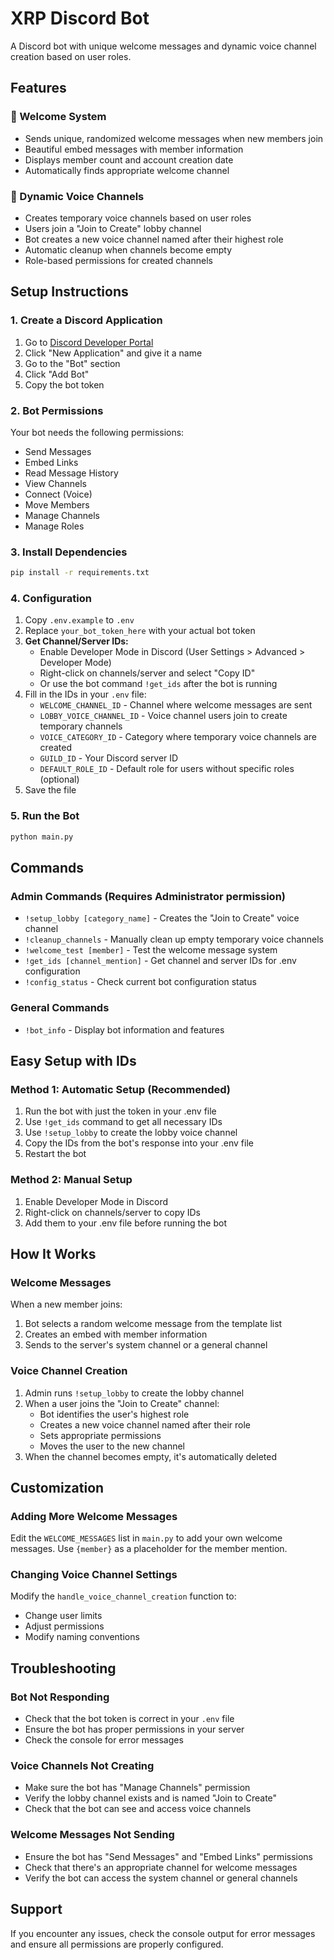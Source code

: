 # XRP Discord Bot

A Discord bot with unique welcome messages and dynamic voice channel creation based on user roles.

## Features

### 🎉 Welcome System
- Sends unique, randomized welcome messages when new members join
- Beautiful embed messages with member information
- Displays member count and account creation date
- Automatically finds appropriate welcome channel

### 🎤 Dynamic Voice Channels
- Creates temporary voice channels based on user roles
- Users join a "Join to Create" lobby channel
- Bot creates a new voice channel named after their highest role
- Automatic cleanup when channels become empty
- Role-based permissions for created channels

## Setup Instructions

### 1. Create a Discord Application
1. Go to [Discord Developer Portal](https://discord.com/developers/applications)
2. Click "New Application" and give it a name
3. Go to the "Bot" section
4. Click "Add Bot"
5. Copy the bot token

### 2. Bot Permissions
Your bot needs the following permissions:
- Send Messages
- Embed Links
- Read Message History
- View Channels
- Connect (Voice)
- Move Members
- Manage Channels
- Manage Roles

### 3. Install Dependencies
```bash
pip install -r requirements.txt
```

### 4. Configuration
1. Copy `.env.example` to `.env`
2. Replace `your_bot_token_here` with your actual bot token
3. **Get Channel/Server IDs:**
   - Enable Developer Mode in Discord (User Settings > Advanced > Developer Mode)
   - Right-click on channels/server and select "Copy ID"
   - Or use the bot command `!get_ids` after the bot is running
4. Fill in the IDs in your `.env` file:
   - `WELCOME_CHANNEL_ID` - Channel where welcome messages are sent
   - `LOBBY_VOICE_CHANNEL_ID` - Voice channel users join to create temporary channels
   - `VOICE_CATEGORY_ID` - Category where temporary voice channels are created
   - `GUILD_ID` - Your Discord server ID
   - `DEFAULT_ROLE_ID` - Default role for users without specific roles (optional)
5. Save the file

### 5. Run the Bot
```bash
python main.py
```

## Commands

### Admin Commands (Requires Administrator permission)
- `!setup_lobby [category_name]` - Creates the "Join to Create" voice channel
- `!cleanup_channels` - Manually clean up empty temporary voice channels
- `!welcome_test [member]` - Test the welcome message system
- `!get_ids [channel_mention]` - Get channel and server IDs for .env configuration
- `!config_status` - Check current bot configuration status

### General Commands
- `!bot_info` - Display bot information and features

## Easy Setup with IDs

### Method 1: Automatic Setup (Recommended)
1. Run the bot with just the token in your .env file
2. Use `!get_ids` command to get all necessary IDs
3. Use `!setup_lobby` to create the lobby voice channel
4. Copy the IDs from the bot's response into your .env file
5. Restart the bot

### Method 2: Manual Setup
1. Enable Developer Mode in Discord
2. Right-click on channels/server to copy IDs
3. Add them to your .env file before running the bot

## How It Works

### Welcome Messages
When a new member joins:
1. Bot selects a random welcome message from the template list
2. Creates an embed with member information
3. Sends to the server's system channel or a general channel

### Voice Channel Creation
1. Admin runs `!setup_lobby` to create the lobby channel
2. When a user joins the "Join to Create" channel:
   - Bot identifies the user's highest role
   - Creates a new voice channel named after their role
   - Sets appropriate permissions
   - Moves the user to the new channel
3. When the channel becomes empty, it's automatically deleted

## Customization

### Adding More Welcome Messages
Edit the `WELCOME_MESSAGES` list in `main.py` to add your own welcome messages. Use `{member}` as a placeholder for the member mention.

### Changing Voice Channel Settings
Modify the `handle_voice_channel_creation` function to:
- Change user limits
- Adjust permissions
- Modify naming conventions

## Troubleshooting

### Bot Not Responding
- Check that the bot token is correct in your `.env` file
- Ensure the bot has proper permissions in your server
- Check the console for error messages

### Voice Channels Not Creating
- Make sure the bot has "Manage Channels" permission
- Verify the lobby channel exists and is named "Join to Create"
- Check that the bot can see and access voice channels

### Welcome Messages Not Sending
- Ensure the bot has "Send Messages" and "Embed Links" permissions
- Check that there's an appropriate channel for welcome messages
- Verify the bot can access the system channel or general channels

## Support

If you encounter any issues, check the console output for error messages and ensure all permissions are properly configured.

